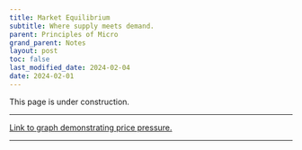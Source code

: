 ```yaml
---
title: Market Equilibrium
subtitle: Where supply meets demand.
parent: Principles of Micro
grand_parent: Notes
layout: post
toc: false
last_modified_date: 2024-02-04
date: 2024-02-01
---
```


This page is under construction.


<link href="https://kineticgraphs.org/css/kg.0.2.6.css" rel="stylesheet" type="text/css">
<script src="https://kineticgraphs.org/js/kg3d.0.2.6.js"></script>



<div class="kg-container" src="./graphs/equilibriumShocks.yml" clearcolor="#fff0"></div>
<!--This one is taken directly from here: https://kineticgraphs.org/econ/linear-supply-demand.html (scroll down)-->

---

[Link to graph demonstrating price pressure.](https://www.econgraphs.org/graphs/competition/equilibrium/shortage_surplus)

---



